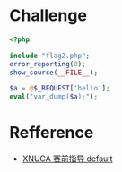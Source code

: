 # Challenge 
```php 
<?php 

include "flag2.php";
error_reporting(0);
show_source(__FILE__);

$a = @$_REQUEST['hello'];
eval("var_dump($a);"); 
```

# Refference
+ [XNUCA 赛前指导 default](http://218.76.35.74:20131/index2.php)